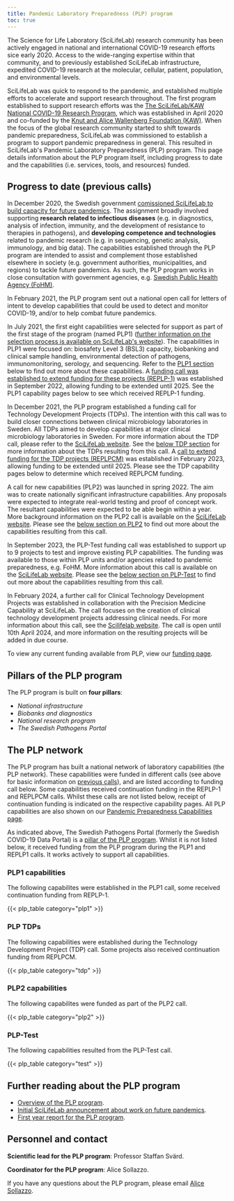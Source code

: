 ```yaml
---
title: Pandemic Laboratory Preparedness (PLP) program
toc: true
---
```


The Science for Life Laboratory (SciLifeLab) research community has been actively engaged in national and international COVID-19 research efforts sice early 2020. Access to the wide-ranging expertise within that community, and to previously established SciLifeLab infrastructure, expedited COVID-19 research at the molecular, cellular, patient, population, and environmental levels.

SciLifeLab was quick to respond to the pandemic, and established multiple efforts to accelerate and support research throughout. The first program established to support research efforts was the [The SciLifeLab/KAW National COVID-19 Research Program](https://www.scilifelab.se/capabilities/pandemic-laboratory-preparedness/pandemic-response/national-program/), which was established in April 2020 and co-funded by the [Knut and Alice Wallenberg Foundation (KAW)](https://kaw.wallenberg.org/en). When the focus of the global research community started to shift towards pandemic preparedness, SciLifeLab was commissioned to establish a program to support pandemic preparedness in general. This resulted in SciLifeLab's Pandemic Laboratory Preparedness (PLP) program. This page details information about the PLP program itself, including progress to date and the capabilities (i.e. services, tools, and resources) funded.

## Progress to date (previous calls)

In December 2020, the Swedish government [comissioned SciLifeLab to build capacity for future pandemics](https://www.regeringen.se/rattsliga-dokument/proposition/2020/12/forskning-frihet-framtid--kunskap-och-innovation-for-sverige/). The assignment broadly involved supporting **research related to infectious diseases** (e.g. in diagnostics, analysis of infection, immunity, and the development of resistance to therapies in pathogens), and **developing competence and technologies** related to pandemic research (e.g. in sequencing, genetic analysis, immunology, and big data). The capabilities established through the PLP program are intended to assist and complement those established elsewhere in society (e.g. government authorities, municipalities, and regions) to tackle future pandemics. As such, the PLP program works in close consultation with government agencies, e.g. [Swedish Public Health Agency (FoHM)](https://www.folkhalsomyndigheten.se).

In February 2021, the PLP program sent out a national open call for letters of intent to develop capabilities that could be used to detect and monitor COVID-19, and/or to help combat future pandemics.

In July 2021, the first eight capabilities were selected for support as part of the first stage of the program (named PLP1) ([further information on the selection process is available on SciLifeLab's website](https://www.scilifelab.se/pandemic-response/pandemic-laboratory-preparedness/)). The capabilities in PLP1 were focused on: biosafety Level 3 (BSL3) capacity, biobanking and clinical sample handling, environmental detection of pathogens, immunomonitoring, serology, and sequencing. Refer to the [PLP1 section](/plp-program-background/#plp1-capabilities) below to find out more about these capabilities. A [funding call was established to extend funding for these projects (REPLP-1)](https://anubis.scilifelab.se/call/REPLP1) was established in September 2022, allowing funding to be extended until 2025. See the PLP1 capability pages below to see which received REPLP-1 funding.

In December 2021, the PLP program established a funding call for Technology Development Projects (TDPs). The intention with this call was to build closer connections between clinical microbiology laboratories in Sweden. All TDPs aimed to develop capabilities at major clinical microbiology laboratories in Sweden. For more information about the TDP call, please refer to the [SciLifeLab website](https://www.scilifelab.se/news/call-for-new-pandemic-laboratory-preparedness-capabilities-plp-cm-tdp/). See the [below TDP section](/plp-program-background/#plp-tdps) for more information about the TDPs resulting from this call. A [call to extend funding for the TDP projects (REPLPCM)](https://anubis.scilifelab.se/call/REPLPCM) was established in February 2023, allowing funding to be extended until 2025. Please see the TDP capability pages below to determine which received REPLPCM funding.

A call for new capabilities (PLP2) was launched in spring 2022. The aim was to create nationally significant infrastructure capabilities. Any proposals were expected to integrate real-world testing and proof of concept work. The resultant capabilities were expected to be able begin within a year. More background information on the PLP2 call is available on the [SciLifeLab website](https://www.scilifelab.se/capabilities/pandemic-laboratory-preparedness/pandemic-response/calls/call-for-new-pandemic-laboratory-preparedness-capabilities-plp-2/). Please see the [below section on PLP2](/plp-program-background/#plp2-capabilities) to find out more about the capabilities resulting from this call.

In September 2023, the PLP-Test funding call was established to support up to 9 projects to test and improve existing PLP capabilities. The funding was available to those within PLP units and/or agencies related to pandemic preparedness, e.g. FoHM. More information about this call is available on the [SciLifeLab website](https://www.scilifelab.se/news/grants-for-testing-of-plp-capabilities-plp-test/). Please see the [below section on PLP-Test](/plp-program-background/#plp-test) to find out more about the capabilities resulting from this call.

In February 2024, a further call for Clinical Technology Development Projects was established in collaboration with the Precision Medicine Capability at SciLifeLab. The call focuses on the creation of clinical technology development projects addressing clinical needs. For more information about this call, see the [Scilifelab website](https://www.scilifelab.se/capabilities/precision-medicine/call-for-clinical-technology-development-projects/). The call is open until 10th April 2024, and more information on the resulting projects will be added in due course.

To view any current funding available from PLP, view our [funding page](/funding/).

## Pillars of the PLP program

The PLP program is built on **four pillars**:

- _National infrastructure_
- _Biobanks and diagnostics_
- _National research program_
- _The Swedish Pathogens Portal_

## The PLP network

The PLP program has built a national network of laboratory capabilities (the PLP network). These capabilities were funded in different calls (see above for basic information on [previous calls](/plp-program-background/#progress-to-date-previous-calls)), and are listed according to funding call below. Some capabilities received continuation funding in the REPLP-1 and REPLPCM calls. Whilst these calls are not listed below, receipt of continuation funding is indicated on the respective capability pages. All PLP capabilities are also shown on our [Pandemic Preparedness Capabilities page](/resources/).

As indicated above, The Swedish Pathogens Portal (formerly the Swedish COVID-19 Data Portal) is a [pillar of the PLP program](/plp-program-background/#pillars-of-the-plp-program). Whilst it is not listed below, it received funding from the PLP program during the PLP1 and REPLP1 calls. It works actively to support all capabilities.

### PLP1 capabilities

The following capabilites were established in the PLP1 call, some received continuation funding from REPLP-1.

{{< plp_table category="plp1" >}}

### PLP TDPs

The following capabilities were established during the Technology Development Project (TDP) call. Some projects also received continuation funding from REPLPCM.

{{< plp_table category="tdp" >}}

### PLP2 capabilities

The following capabilites were funded as part of the PLP2 call.

{{< plp_table category="plp2" >}}

### PLP-Test

The following capabilities resulted from the PLP-Test call.

{{< plp_table category="test" >}}

## Further reading about the PLP program

- [Overview of the PLP program](https://www.scilifelab.se/capabilities/pandemic-laboratory-preparedness/).
- [Initial SciLifeLab announcement about work on future pandemics](https://www.scilifelab.se/news/strong-basic-research-prepares-sweden-for-future-pandemics).
- [First year report for the PLP program](https://www.scilifelab.se/wp-content/uploads/2022/05/Stark-grundforskning-rustar-Sverige-for-Covid-19-och-framtida-pandemier.pdf).

## Personnel and contact

**Scientific lead for the PLP program**: Professor Staffan Svärd.

**Coordinator for the PLP program**: Alice Sollazzo.

If you have any questions about the PLP program, please email <a href="mailto:alice.sollazzo@scilifelab.uu.se">Alice Sollazzo</a>.
